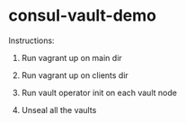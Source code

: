 # consul-vault-demo
Instructions:

1. Run vagrant up on main dir

2. Run vagrant up on clients dir

3. Run vault operator init on each vault node

4. Unseal all the vaults 
